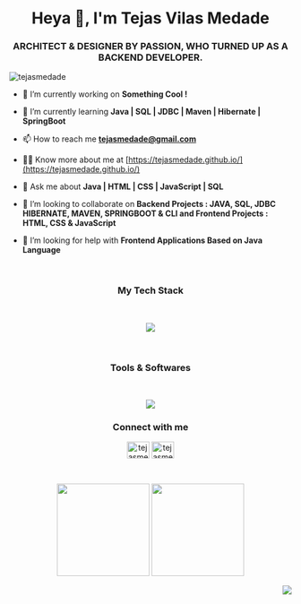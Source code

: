
<!--
**TejasMedade/TejasMedade** is a ✨ _special_ ✨ repository because its `README.md` (this file) appears on your GitHub profile.

Here are some ideas to get you started:

- 🔭 I’m currently working on ...
- 🌱 I’m currently learning ...
- 👯 I’m looking to collaborate on ...
- 🤔 I’m looking for help with ...
- 💬 Ask me about ...
- 📫 How to reach me: ...
- 😄 Pronouns: ...
- ⚡ Fun fact: ...
-->


<h1 align="center">Heya 👋, I'm Tejas Vilas Medade</h1>
<h3 align="center">ARCHITECT & DESIGNER BY PASSION, WHO TURNED UP AS A BACKEND DEVELOPER.</h3>

<p align="left"> <img src="https://komarev.com/ghpvc/?username=tejasmedade&label=Profile%20views&color=0e75b6&style=flat" alt="tejasmedade" /> </p>

- 🔭 I’m currently working on **Something Cool !**

- 🌱 I’m currently learning **Java | SQL | JDBC | Maven | Hibernate | SpringBoot**

- 📫 How to reach me **tejasmedade@gmail.com**

- 👨‍💻 Know more about me at [https://tejasmedade.github.io/](https://tejasmedade.github.io/)

- 💬 Ask me about **Java | HTML | CSS | JavaScript | SQL**

- 👯 I’m looking to collaborate on **Backend Projects : JAVA, SQL, JDBC  HIBERNATE, MAVEN, SPRINGBOOT & CLI and Frontend Projects : HTML, CSS & JavaScript**

- 🤝 I’m looking for help with **Frontend Applications Based on Java Language**


<br/>


<h3 align="center">My Tech Stack</h3>
<br/>


<p align="center" >
  <a href="https://skillicons.dev">
    <img src="https://skillicons.dev/icons?i=java,linux,spring,hibernate,maven,mysql,aws,js,html,bootstrap,tailwindcss&perline=11" />
  </a>
</p>

<br/>
<h3 align="center">Tools & Softwares</h3>

<br/>


<p align="center" >
  <a href="https://skillicons.dev">
    <img src="https://skillicons.dev/icons?i=eclipse,git,github,vscode,netlify,photoshop,premiere,aftereffects,skecthup&perline=7" />
  </a>
</p>

<h3 align="center">Connect with me</h3>
<p align="center">
<a href="https://twitter.com/tejasmedade" target="blank"><img align="center" src="https://raw.githubusercontent.com/rahuldkjain/github-profile-readme-generator/master/src/images/icons/Social/twitter.svg" alt="tejasmedade" height="30" width="40" /></a>
<a href="https://linkedin.com/in/tejasmedade" target="blank"><img align="center" src="https://raw.githubusercontent.com/rahuldkjain/github-profile-readme-generator/master/src/images/icons/Social/linked-in-alt.svg" alt="tejasmedade" height="30" width="40" /></a>
</p>

<br/>


<p align="center">

  <img height="165em" src="https://github-readme-streak-stats.herokuapp.com/?user=tejasmedade&show_icons=true&hide_border=true&&count_private=true&include_all_commits=true"/>  

  <img height="165em" src="https://github-readme-stats.vercel.app/api?username=tejasmedade&show_icons=true&hide_border=true&&count_private=true&include_all_commits=true" />
</p>


<p align="right">
  <img src="https://activity-graph.herokuapp.com/graph?username=tejasmedade&show_icons=true&count_private=true&include_all_commits=true&theme=minimal&hide_border=true&radius=4" />
</p>



